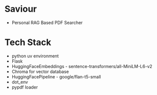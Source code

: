 # Saviour

- Personal RAG Based PDF Searcher

# Tech Stack 
- python uv environment
- Flask
- HuggingFaceEmbeddings - sentence-transformers/all-MiniLM-L6-v2
- Chroma for vector database
- HuggingFacePipeline - google/flan-t5-small
- dot_env
- pypdf loader 
